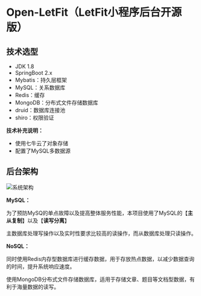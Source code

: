 # Open-LetFit（LetFit小程序后台开源版）


## 技术选型

* JDK 1.8
* SpringBoot 2.x
* Mybatis：持久层框架
* MySQL：关系数据库
* Redis：缓存
* MongoDB：分布式文件存储数据库
* druid：数据库连接池
* shiro：权限验证



**技术补充说明：**

* 使用七牛云了对象存储
* 配置了MySQL多数据源



## 后台架构



![系统架构](D:\LetFit\提交文件\系统架构.png)



**MySQL：**

为了预防MySQ的单点故障以及提高整体服务性能，本项目使用了MySQL的【**主从复制**】以及【**读写分离**】

主数据库处理写操作以及实时性要求比较高的读操作，而从数据库处理只读操作。

 

**NoSQL：**

同时使用Redis内存型数据库进行缓存数据，用于存放热点数据，以减少数据查询的时间，提升系统响应速度。

使用MongoDB分布式文件存储数据库，适用于存储文章、题目等文档型数据，有利于海量数据的读写。





